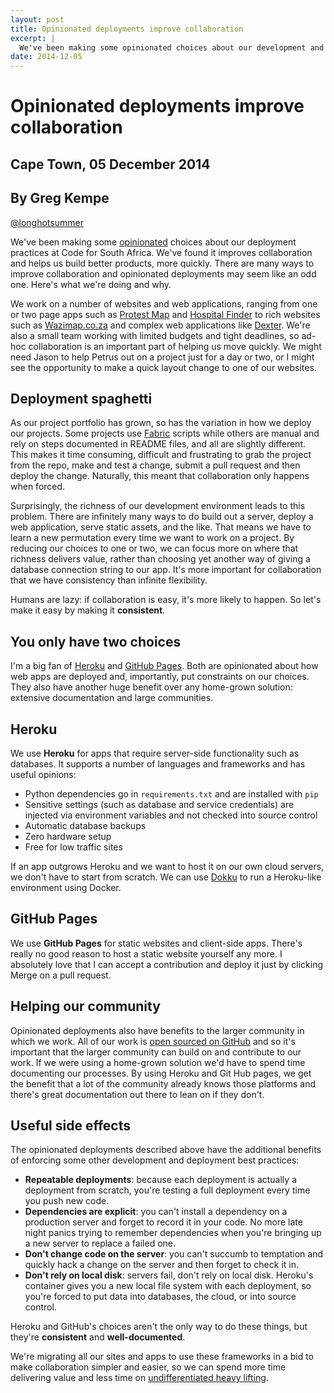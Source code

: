 ```yaml
---
layout: post
title: Opinionated deployments improve collaboration
excerpt: |
  We've been making some opinionated choices about our development and deployment practices at Code for South Africa. We've found it improves collaboration and helps us build better products, more quickly.
date: 2014-12-05
---
```


# Opinionated deployments improve collaboration

## Cape Town, 05 December 2014
## By Greg Kempe
[@longhotsummer](https://twitter.com/longhotsummer)

We've been making some [opinionated](http://programmers.stackexchange.com/questions/12182/what-does-opinionated-software-really-mean) choices about our deployment practices at Code for South Africa. We've found it improves collaboration and helps us build better products, more quickly. There are many ways to improve collaboration and opinionated deployments may seem like an odd one. Here's what we're doing and why.

We work on a number of websites and web applications, ranging from one or two page apps such as [Protest Map](http://protest-map.code4sa.org) and [Hospital Finder](http://hospitals.code4sa.org) to rich websites such as [Wazimap.co.za](http://wazimap.co.za) and complex web applications like [Dexter](http://mma-dexter.code4sa.org). We're also a small team working with limited budgets and tight deadlines, so ad-hoc collaboration is an important part of helping us move quickly. We might need Jason to help Petrus out on a project just for a day or two, or I might see the opportunity to make a quick layout change to one of our websites.

## Deployment spaghetti

As our project portfolio has grown, so has the variation in how we deploy our projects. Some projects use [Fabric](http://www.fabfile.org/) scripts while others are manual and rely on steps documented in README files, and all are slightly different. This makes it time consuming, difficult and frustrating to grab the project from the repo, make and test a change, submit a pull request and then deploy the change. Naturally, this meant that collaboration only happens when forced.

Surprisingly, the richness of our development environment leads to this problem. There are infinitely many ways to do build out a server, deploy a web application, serve static assets, and the like. That means we have to learn a new permutation every time we want to work on a project. By reducing our choices to one or two, we can focus more on where that richness delivers value, rather than choosing yet another way of giving a database connection string to our app. It's more important for collaboration that we have consistency than infinite flexibility.

Humans are lazy: if collaboration is easy, it's more likely to happen. So let's make it easy by making it **consistent**.

## You only have two choices

I'm a big fan of [Heroku](http://heroku.com) and [GitHub Pages](https://pages.github.com/). Both are opinionated about how web apps are deployed and, importantly, put constraints on our choices. They also have another huge benefit over any home-grown solution: extensive documentation and large communities.

## Heroku

We use **Heroku** for apps that require server-side functionality such as databases. It supports a number of languages and frameworks and has useful opinions:

- Python dependencies go in `requirements.txt` and are installed with `pip`
- Sensitive settings (such as database and service credentials) are injected via environment variables and not checked into source control
- Automatic database backups
- Zero hardware setup
- Free for low traffic sites

If an app outgrows Heroku and we want to host it on our own cloud servers, we don't have to start from scratch. We can use [Dokku](https://github.com/progrium/dokku) to run a Heroku-like environment using Docker.

## GitHub Pages

We use **GitHub Pages** for static websites and client-side apps. There's really no good reason to host a static website yourself any more. I absolutely love that I can accept a contribution and deploy it just by clicking Merge on a pull request.

## Helping our community

Opinionated deployments also have benefits to the larger community in which we work. All of our work is [open sourced on GitHub](https://github.com/Code4SA) and so it's important that the larger community can build on and contribute to our work. If we were using a home-grown solution we'd have to spend time documenting our processes. By using Heroku and Git Hub pages, we get the benefit that a lot of the community already knows those platforms and there's great documentation out there to lean on if they don't.

## Useful side effects

The opinionated deployments described above have the additional benefits of enforcing some other development and deployment best practices:

- **Repeatable deployments**: because each deployment is actually a deployment from scratch, you're testing a full deployment every time you push new code.
- **Dependencies are explicit**: you can't install a dependency on a production server and forget to record it in your code. No more late night panics trying to remember dependencies when you're bringing up a new server to replace a failed one.
- **Don't change code on the server**: you can't succumb to temptation and quickly hack a change on the server and then forget to check it in.
- **Don't rely on local disk**: servers fail, don't rely on local disk. Heroku's container gives you a new local file system with each deployment, so you're forced to put data into databases, the cloud, or into source control.

Heroku and GitHub's choices aren't the only way to do these things, but they're **consistent** and **well-documented**.

We're migrating all our sites and apps to use these frameworks in a bid to make collaboration simpler and easier, so we can spend more time delivering value and less time on [undifferentiated heavy lifting](https://www.google.co.za/search?q=undifferentiated+heavy+lifting).
